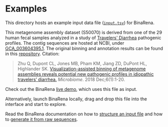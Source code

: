 # Examples

This directory hosts an example input data file ([`input.tsv`](input.tsv)) for BinaRena.

This metagenome assembly dataset (S50070) is derived from one of the 29 human fecal samples analyzed in a study of [Travelers' Diarrhea](https://en.wikipedia.org/wiki/Travelers%27_diarrhea) pathogenic profiles. The contig sequences are hosted at NCBI, under [GCA_003604395.1](https://www.ncbi.nlm.nih.gov/datasets/genome/GCA_003604395.1/). The original binning and annotation results can be found in this [repository](https://github.com/sarahhigh/Travelers-Diarrhea-MAGs). Citation:

> Zhu Q, Dupont CL, Jones MB, Pham KM, Jiang ZD, DuPont HL, Highlander SK. [Visualization-assisted binning of metagenome assemblies reveals potential new pathogenic profiles in idiopathic travelers’ diarrhea.](https://microbiomejournal.biomedcentral.com/articles/10.1186/s40168-018-0579-0) _Microbiome_. 2018 Dec;6(1):1-20.

Check out the BinaRena [live demo](https://qiyunlab.github.io/binarena/demo.html), which uses this file as input.

Alternatively, launch BinaRena locally, drag and drop this file into the interface and start to explore.

Read the BinaRena documentation on how to [structure an input file](https://github.com/qiyunlab/binarena/wiki/Input) and how to [generate it from raw sequences](https://github.com/qiyunlab/binarena/wiki/Scripts).
